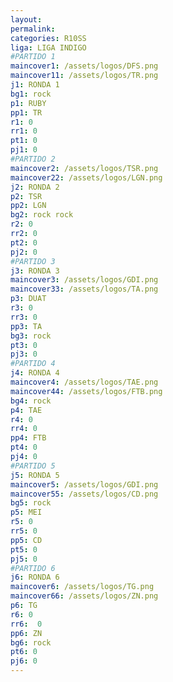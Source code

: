 ```yaml
---
layout: 
permalink: 
categories: R10SS
liga: LIGA INDIGO
#PARTIDO 1
maincover1: /assets/logos/DFS.png
maincover11: /assets/logos/TR.png
j1: RONDA 1
bg1: rock
p1: RUBY
pp1: TR
r1: 0
rr1: 0
pt1: 0
pj1: 0
#PARTIDO 2
maincover2: /assets/logos/TSR.png
maincover22: /assets/logos/LGN.png
j2: RONDA 2
p2: TSR
pp2: LGN
bg2: rock rock
r2: 0
rr2: 0
pt2: 0
pj2: 0
#PARTIDO 3
j3: RONDA 3
maincover3: /assets/logos/GDI.png
maincover33: /assets/logos/TA.png
p3: DUAT
r3: 0
rr3: 0
pp3: TA
bg3: rock
pt3: 0
pj3: 0
#PARTIDO 4
j4: RONDA 4
maincover4: /assets/logos/TAE.png
maincover44: /assets/logos/FTB.png
bg4: rock 
p4: TAE
r4: 0
rr4: 0
pp4: FTB
pt4: 0
pj4: 0
#PARTIDO 5
j5: RONDA 5
maincover5: /assets/logos/GDI.png
maincover55: /assets/logos/CD.png
bg5: rock 
p5: MEI
r5: 0
rr5: 0
pp5: CD
pt5: 0
pj5: 0
#PARTIDO 6
j6: RONDA 6
maincover6: /assets/logos/TG.png
maincover66: /assets/logos/ZN.png
p6: TG
r6: 0
rr6:  0
pp6: ZN
bg6: rock
pt6: 0
pj6: 0
---
```

